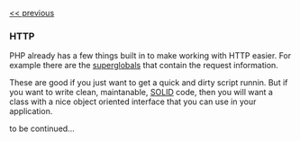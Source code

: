 [<< previous](3-error-handler.md)

### HTTP

PHP already has a few things built in to make working with HTTP easier. For example there are the [superglobals](http://php.net/manual/en/language.variables.superglobals.php) that contain the request information.

These are good if you just want to get a quick and dirty script runnin. But if you want to write clean, maintanable, [SOLID](http://en.wikipedia.org/wiki/SOLID_%28object-oriented_design%29) code, then you will want a class with a nice object oriented interface that you can use in your application.

to be continued...